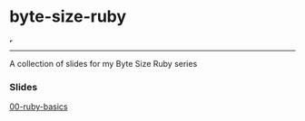 # byte-size-ruby
<img src="https://cdn.emojidex.com/emoji/seal/Ruby.png" alt="ruby" style='height:10px;'>
<hr>
A collection of slides for my Byte Size Ruby series

### Slides
[00-ruby-basics](https://www.slideshare.net/secret/dkf0k6s5d4km1T)
